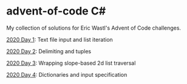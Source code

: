 # advent-of-code C#
My collection of solutions for Eric Wastl's Advent of Code challenges.

[2020 Day 1](https://github.com/blurgush/advent-of-code/blob/main/2020/Day%201/Program.cs): Text file input and list iteration

[2020 Day 2](https://github.com/blurgush/advent-of-code/blob/main/2020/Day%202/Program.cs): Delimiting and tuples

[2020 Day 3](https://github.com/blurgush/advent-of-code/blob/main/2020/Day%203/Program.cs): Wrapping slope-based 2d list traversal

[2020 Day 4](https://github.com/blurgush/advent-of-code/blob/main/2020/Day%204/Program.cs): Dictionaries and input specification
